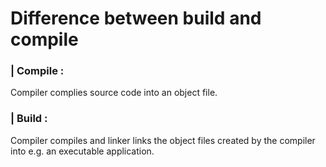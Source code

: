 # Difference between build and compile



### | Compile :

Compiler complies source code into an object file.

### | Build : 

Compiler compiles and linker links the object files created by the compiler into e.g. an executable application.

